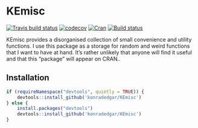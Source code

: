 <!-- README.md is generated from README.Rmd. Please edit that file -->

KEmisc
======

[![Travis build
status](https://travis-ci.org/konradedgar/KEmisc.svg?branch=master)](https://travis-ci.org/konradedgar/KEmisc)
[![codecov](https://codecov.io/gh/konradedgar/KEmisc/branch/master/graph/badge.svg)](https://codecov.io/gh/konradedgar/KEmisc)
[![Cran](https://www.r-pkg.org/badges/version/KEmisc)](https://www.r-pkg.org/badges/version/KEmisc)
[![Build
status](https://ci.appveyor.com/api/projects/status/dfhwb7tplpk46mbw?svg=true)](https://ci.appveyor.com/project/konradedgar/kemisc)

KEmisc provides a disorganised collection of small convenience and
utility functions. I use this package as a storage for random and weird
functions that I want to have at hand. It’s rather unlikely that anyone
will find it useful and that this “package” will appear on CRAN..

Installation
------------

``` r
if (requireNamespace("devtools", quietly = TRUE)) {
    devtools::install_github('konradedgar/KEmisc')
} else {
    install.packages("devtools")
    devtools::install_github('konradedgar/KEmisc')
}
```
